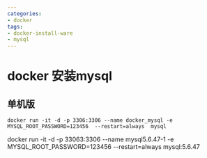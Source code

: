 ```yaml
---
categories: 
- docker
tags:
- docker-install-ware
- mysql
---
```


# docker 安装mysql

## 单机版 
```
docker run -it -d -p 3306:3306 --name docker_mysql -e MYSQL_ROOT_PASSWORD=123456  --restart=always  mysql 
```

docker run -it -d -p 33063:3306 --name mysql5.6.47-1 -e MYSQL_ROOT_PASSWORD=123456  --restart=always  mysql:5.6.47 